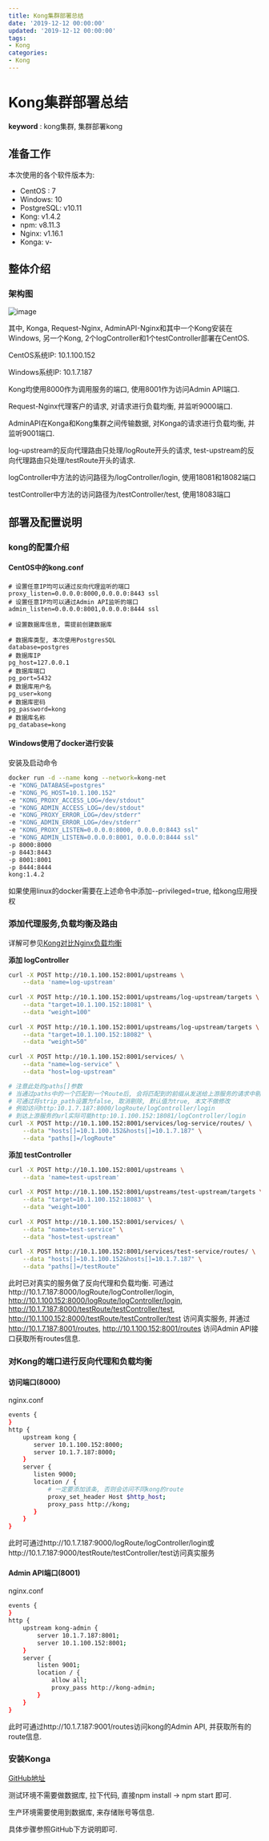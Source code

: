 ```yaml
---
title: Kong集群部署总结
date: '2019-12-12 00:00:00'
updated: '2019-12-12 00:00:00'
tags:
- Kong
categories:
- Kong
---
```

# Kong集群部署总结

**keyword** : kong集群, 集群部署kong

## 准备工作
本次使用的各个软件版本为: 
- CentOS : 7
- Windows: 10
- PostgreSQL: v10.11
- Kong: v1.4.2
- npm: v8.11.3
- Nginx: v1.16.1
- Konga: v-

## 整体介绍

### 架构图

![image](https://gitee.com/swang-harbin/pic-bed/raw/master/images/2021/20210609142953.png)

其中, Konga, Request-Nginx, AdminAPI-Nginx和其中一个Kong安装在Windows, 另一个Kong, 2个logController和1个testController部署在CentOS.

CentOS系统IP: 10.1.100.152

Windows系统IP: 10.1.7.187

Kong均使用8000作为调用服务的端口, 使用8001作为访问Admin API端口. 

Request-Nginx代理客户的请求, 对请求进行负载均衡, 并监听9000端口.

AdminAPI在Konga和Kong集群之间传输数据, 对Konga的请求进行负载均衡, 并监听9001端口.

log-upstream的反向代理路由只处理/logRoute开头的请求, test-upstream的反向代理路由只处理/testRoute开头的请求.

logController中方法的访问路径为/logController/login, 使用18081和18082端口

testController中方法的访问路径为/testController/test, 使用18083端口


## 部署及配置说明

### kong的配置介绍

#### CentOS中的kong.conf

```properties
# 设置任意IP均可以通过反向代理监听的端口
proxy_listen=0.0.0.0:8000,0.0.0.0:8443 ssl
# 设置任意IP均可以通过Admin API监听的端口
admin_listen=0.0.0.0:8001,0.0.0.0:8444 ssl

# 设置数据库信息, 需提前创建数据库

# 数据库类型, 本次使用PostgresSQL
database=postgres
# 数据库IP
pg_host=127.0.0.1
# 数据库端口
pg_port=5432
# 数据库用户名
pg_user=kong
# 数据库密码
pg_password=kong
# 数据库名称
pg_database=kong
```

#### Windows使用了docker进行安装

安装及启动命令

```bash
docker run -d --name kong --network=kong-net 
-e "KONG_DATABASE=postgres" 
-e "KONG_PG_HOST=10.1.100.152" 
-e "KONG_PROXY_ACCESS_LOG=/dev/stdout" 
-e "KONG_ADMIN_ACCESS_LOG=/dev/stdout" 
-e "KONG_PROXY_ERROR_LOG=/dev/stderr" 
-e "KONG_ADMIN_ERROR_LOG=/dev/stderr" 
-e "KONG_PROXY_LISTEN=0.0.0.0:8000, 0.0.0.0:8443 ssl" 
-e "KONG_ADMIN_LISTEN=0.0.0.0:8001, 0.0.0.0:8444 ssl" 
-p 8000:8000 
-p 8443:8443 
-p 8001:8001 
-p 8444:8444 
kong:1.4.2
```
如果使用linux的docker需要在上述命令中添加--privileged=true, 给kong应用授权

### 添加代理服务,负载均衡及路由

详解可参见[Kong对比Nginx负载均衡]()

**添加 logController**

```bash
curl -X POST http://10.1.100.152:8001/upstreams \
	--data 'name=log-upstream'
	
curl -X POST http://10.1.100.152:8001/upstreams/log-upstream/targets \
	--data "target=10.1.100.152:18081" \
	--data "weight=100"
	
curl -X POST http://10.1.100.152:8001/upstreams/log-upstream/targets \
	--data "target=10.1.100.152:18082" \
	--data "weight=50"
	
curl -X POST http://10.1.100.152:8001/services/ \
    --data "name=log-service" \
    --data "host=log-upstream"

# 注意此处的paths[]参数
# 当通过paths中的一个匹配到一个Route后, 会将匹配到的前缀从发送给上游服务的请求中剔除掉
# 可通过将strip_path设置为false, 取消剔除, 默认值为true, 本文不做修改
# 例如访问http:10.1.7.187:8000/logRoute/logController/login
# 到达上游服务的url实际可能http:10.1.100.152:18081/logController/login
curl -X POST http://10.1.100.152:8001/services/log-service/routes/ \
    --data "hosts[]=10.1.100.152&hosts[]=10.1.7.187" \
	--data "paths[]=/logRoute"
```

**添加 testController**

```bash
curl -X POST http://10.1.100.152:8001/upstreams \
	--data 'name=test-upstream'
	
curl -X POST http://10.1.100.152:8001/upstreams/test-upstream/targets \
	--data "target=10.1.100.152:18083" \
	--data "weight=100"
	
curl -X POST http://10.1.100.152:8001/services/ \
    --data "name=test-service" \
    --data "host=test-upstream"
	
curl -X POST http://10.1.100.152:8001/services/test-service/routes/ \
    --data "hosts[]=10.1.100.152&hosts[]=10.1.7.187" \
	--data "paths[]=/testRoute"
```

此时已对真实的服务做了反向代理和负载均衡. 可通过http://10.1.7.187:8000/logRoute/logController/login, http://10.1.100.152:8000/logRoute/logController/login, http://10.1.7.187:8000/testRoute/testController/test, http://10.1.100.152:8000/testRoute/testController/test 访问真实服务, 并通过 http://10.1.7.187:8001/routes, http://10.1.100.152:8001/routes 访问Admin API接口获取所有routes信息.

### 对Kong的端口进行反向代理和负载均衡

#### 访问端口(8000)

nginx.conf

```bash
events {
}
http {
	upstream kong {
	   server 10.1.100.152:8000;
	   server 10.1.7.187:8000;
	}
	server {
	   listen 9000;
	   location / {
	       # 一定要添加该条, 否则会访问不同kong的route 
		   proxy_set_header Host $http_host;
		   proxy_pass http://kong;
	   }
	}
}
```

此时可通过http://10.1.7.187:9000/logRoute/logController/login或http://10.1.7.187:9000/testRoute/testController/test访问真实服务

#### Admin API端口(8001)

nginx.conf

```bash
events {
}
http {
	upstream kong-admin {
        server 10.1.7.187:8001;
		server 10.1.100.152:8001;
    }
	server {
		listen 9001;
		location / {
			allow all;
			proxy_pass http://kong-admin;
		}
	}
}
```

此时可通过http://10.1.7.187:9001/routes访问kong的Admin API, 并获取所有的route信息. 

### 安装Konga

[GitHub地址](https://github.com/pantsel/konga)

测试环境不需要做数据库, 拉下代码, 直接npm install -> npm start 即可.

生产环境需要使用到数据库, 来存储账号等信息. 

具体步骤参照GitHub下方说明即可.

